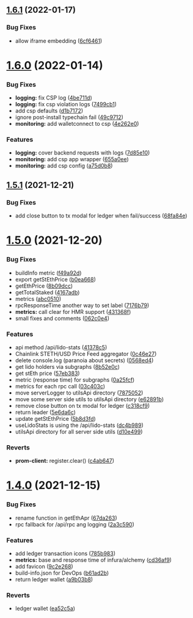 ## [1.6.1](https://github.com/lidofinance/staking-widget-ts/compare/1.6.0...1.6.1) (2022-01-17)


### Bug Fixes

* allow iframe embedding ([6cf6461](https://github.com/lidofinance/staking-widget-ts/commit/6cf64617e49bb5045cb4d735df2c7877f6e41c2d))



# [1.6.0](https://github.com/lidofinance/staking-widget-ts/compare/1.5.1...1.6.0) (2022-01-14)


### Bug Fixes

* **logging:** fix CSP log ([4be711d](https://github.com/lidofinance/staking-widget-ts/commit/4be711df2b61986d7d1b2c9dc66fecf3ba8f2f1e))
* **logging:** fix csp violation logs ([7499cb1](https://github.com/lidofinance/staking-widget-ts/commit/7499cb10e1eb0d510ebd8c5a5b292c1819f4d748))
* add csp defaults ([d1b7172](https://github.com/lidofinance/staking-widget-ts/commit/d1b71728e3d51b91a8e257990d73e85e70c0df27))
* ignore post-install typechain fail ([49c9712](https://github.com/lidofinance/staking-widget-ts/commit/49c971279d3743026411ec441c3944e6f9051e3b))
* **monitoring:** add walletconnect to csp ([4e262e0](https://github.com/lidofinance/staking-widget-ts/commit/4e262e0cb5723006c3d35c10f26a6dd273745ca7))


### Features

* **logging:** cover backend requests with logs ([7d85e10](https://github.com/lidofinance/staking-widget-ts/commit/7d85e10dd5007c1af189d606e4e85935e8b37516))
* **monitoring:** add csp app wrapper ([655a0ee](https://github.com/lidofinance/staking-widget-ts/commit/655a0ee079d55431d3e395964a338866ecd2dfb9))
* **monitoring:** add csp config ([a75d0b8](https://github.com/lidofinance/staking-widget-ts/commit/a75d0b8db02284ad35074984a47f1c1dbb5a2915))



## [1.5.1](https://github.com/lidofinance/staking-widget-ts/compare/1.5.0...1.5.1) (2021-12-21)


### Bug Fixes

* add close button to tx modal for ledger when fail/success ([68fa84e](https://github.com/lidofinance/staking-widget-ts/commit/68fa84e041652898494c89aed650346894ca8461))



# [1.5.0](https://github.com/lidofinance/staking-widget-ts/compare/1.4.0...1.5.0) (2021-12-20)


### Bug Fixes

* buildInfo metric ([f49a92d](https://github.com/lidofinance/staking-widget-ts/commit/f49a92d9df37a4e43795ca83815521cc16919427))
* export getStEthPrice ([b0ea668](https://github.com/lidofinance/staking-widget-ts/commit/b0ea6680d722f42cdfa44037a460fbd39d2fb784))
* getEthPrice ([8b09dcc](https://github.com/lidofinance/staking-widget-ts/commit/8b09dcc11064406908461e523d1e558d475c7044))
* getTotalStaked ([4167adb](https://github.com/lidofinance/staking-widget-ts/commit/4167adb5b88b12b025974456d195779eb9080dd9))
* metrics ([abc0510](https://github.com/lidofinance/staking-widget-ts/commit/abc05109c0e66268fcf745cb4dda84fe574e3d2b))
* rpcResponseTime another way to set label ([7176b79](https://github.com/lidofinance/staking-widget-ts/commit/7176b794d7909cb6c07fe37c35b3d4de43c590da))
* **metrics:** call clear for HMR support ([431368f](https://github.com/lidofinance/staking-widget-ts/commit/431368f2bd5bd48efbd2517afc9b4072bce2960d))
* small fixes and comments ([062c0e4](https://github.com/lidofinance/staking-widget-ts/commit/062c0e4033aca8ffde48052d45cdfd355fa57c07))


### Features

* api method /api/lido-stats ([41378c5](https://github.com/lidofinance/staking-widget-ts/commit/41378c58a85067e343f1f2c34b4cd9b2ed348fc5))
* Chainlink STETH/USD Price Feed aggregator ([0c46e27](https://github.com/lidofinance/staking-widget-ts/commit/0c46e27ee7813de840b161948746f2add5511b0f))
* delete console.log (paranoia about secrets) ([0568ed4](https://github.com/lidofinance/staking-widget-ts/commit/0568ed49679d7322e3256ccc41098ca6204549f1))
* get lido holders via subgraphs ([8b52e0c](https://github.com/lidofinance/staking-widget-ts/commit/8b52e0c7944bd9a940c4a3db501c28a9a20f3ed2))
* get stEth price ([57eb383](https://github.com/lidofinance/staking-widget-ts/commit/57eb383a68b1de70040601f03d06062ff7f7ffa6))
* metric (response time) for subgraphs ([0a25fcf](https://github.com/lidofinance/staking-widget-ts/commit/0a25fcf448792e34f681eea7887b11834ff9fa86))
* metrics for each rpc call ([03c403c](https://github.com/lidofinance/staking-widget-ts/commit/03c403ce630a5b2ab820b74118aad72b5932da2b))
* move serverLogger to utilsApi directory ([7875052](https://github.com/lidofinance/staking-widget-ts/commit/7875052bb726c2041b3e7a327e3dfb59140e57d9))
* move some server side utils to utilsApi directory ([e62891b](https://github.com/lidofinance/staking-widget-ts/commit/e62891b6b794f20ad6cb042cae5950cf42b31137))
* remove close button on tx modal for ledger ([c318cf9](https://github.com/lidofinance/staking-widget-ts/commit/c318cf91a0883ee4b2f4e08fefbe02b042f4385d))
* return leader ([5e6da6c](https://github.com/lidofinance/staking-widget-ts/commit/5e6da6cec141c6c9ada165f23c09754a31fb28ec))
* update getStEthPrice ([5b8d3fd](https://github.com/lidofinance/staking-widget-ts/commit/5b8d3fd127f029d9cf8853cca421530932ece06d))
* useLidoStats is using the /api/lido-stats ([dc4b989](https://github.com/lidofinance/staking-widget-ts/commit/dc4b98921b66e913050278241fbf892f9b7850db))
* utilsApi directory for all server side utils ([d10e499](https://github.com/lidofinance/staking-widget-ts/commit/d10e4992863ef06001666465006a047463edea5d))


### Reverts

* **prom-client:** register.clear() ([c4ab647](https://github.com/lidofinance/staking-widget-ts/commit/c4ab647711a245fdf9429d682842feff606ab95d))



# [1.4.0](https://github.com/lidofinance/staking-widget-ts/compare/1.3.0...1.4.0) (2021-12-15)


### Bug Fixes

* rename function in getEthApr ([67da263](https://github.com/lidofinance/staking-widget-ts/commit/67da263fd51b12aca6206885a5c33fe84b5fa777))
* rpc fallback for /api/rpc ang logging ([2a3c590](https://github.com/lidofinance/staking-widget-ts/commit/2a3c59099c016282292d8661f62a0ba6769fabff))


### Features

* add ledger transaction icons ([785b983](https://github.com/lidofinance/staking-widget-ts/commit/785b983f7618f40583822084eb64b2fafda4650a))
* **metrics:** base and response time of infura/alchemy ([cd36af9](https://github.com/lidofinance/staking-widget-ts/commit/cd36af922179486b76394b21e39c8b211813fd26))
* add favicon ([9c2e268](https://github.com/lidofinance/staking-widget-ts/commit/9c2e2688d3bdd0ee130618b539f4ace34341bfdf))
* build-info.json for DevOps ([b61ad2b](https://github.com/lidofinance/staking-widget-ts/commit/b61ad2b17c138147dfadbb84a3b17309f2d204f4))
* return ledger wallet ([a9b03b8](https://github.com/lidofinance/staking-widget-ts/commit/a9b03b8f8795abd14de96fc024d1941bf377470f))


### Reverts

* ledger wallet ([ea52c5a](https://github.com/lidofinance/staking-widget-ts/commit/ea52c5ad41bbbda74e663092d22cadb00318f5d9))



